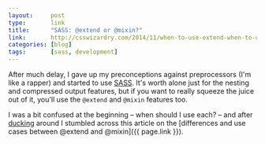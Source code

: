 ```yaml
---
layout:     post
type:       link
title:      "SASS: @extend or @mixin?"
link:       http://csswizardry.com/2014/11/when-to-use-extend-when-to-use-a-mixin/
categories: [blog]
tags:       [sass, development]
---
```


After much delay, I gave up my preconceptions against preprocessors (I'm like a rapper) and started to use [SASS](/blog/tag/sass). It's worth alone just for the nesting and compressed output features, but if you want to really squeeze the juice out of it, you'll use the `@extend` and `@mixin` features too.

I was a bit confused at the beginning – when should I use each? – and after [ducking](https://duckduckgo.com) around I stumbled across this article on the [differences and use cases between @extend and @mixin]({{ page.link }}).